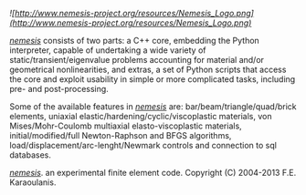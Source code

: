 _![http://www.nemesis-project.org/resources/Nemesis_Logo.png](http://www.nemesis-project.org/resources/Nemesis_Logo.png)_

_[nemesis](http://www.nemesis-project.org)_ consists of two parts: a C++ core, embedding the Python interpreter, capable of undertaking a wide variety of static/transient/eigenvalue problems accounting for material and/or geometrical nonlinearities, and extras, a set of Python scripts that access the core and exploit usability in simple or more complicated tasks, including pre- and post-processing.

Some of the available features in _[nemesis](http://www.nemesis-project.org)_ are: bar/beam/triangle/quad/brick elements, uniaxial elastic/hardening/cyclic/viscoplastic materials, von Mises/Mohr-Coulomb multiaxial elasto-viscoplastic materials, initial/modified/full Newton-Raphson and BFGS algorithms, load/displacement/arc-lenght/Newmark controls and connection to sql databases.

_[nemesis](http://www.nemesis-project.org)_. an experimental finite element code.
Copyright (C) 2004-2013 F.E. Karaoulanis.